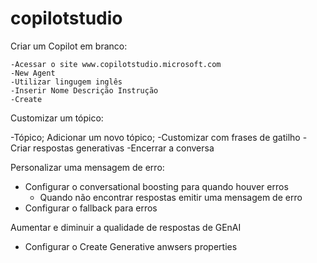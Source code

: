 # copilotstudio

Criar um Copilot em branco: 

    -Acessar o site www.copilotstudio.microsoft.com
    -New Agent
    -Utilizar lingugem inglês
    -Inserir Nome Descrição Instrução
    -Create

Customizar um tópico:

  -Tópico; Adicionar um novo tópico;
      -Customizar com frases de gatilho
      -Criar respostas generativas
      -Encerrar a conversa

Personalizar uma mensagem de erro:
  -  Configurar o conversational boosting para quando houver erros
      - Quando não encontrar respostas emitir uma mensagem de erro 
  -  Configurar o fallback para erros

Aumentar e diminuir a qualidade de respostas de GEnAI
  - Configurar o Create Generative anwsers properties


